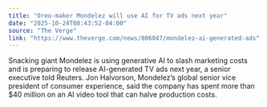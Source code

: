```yaml
---
title: "Oreo-maker Mondelez will use AI for TV ads next year"
date: "2025-10-24T08:43:52-04:00"
source: "The Verge"
link: "https://www.theverge.com/news/806047/mondelez-ai-generated-ads"
---
```


Snacking giant Mondelez is using generative AI to slash marketing costs and is preparing to release AI-generated TV ads next year, a senior executive told Reuters. Jon Halvorson, Mondelez’s global senior vice president of consumer experience, said the company has spent more than $40 million on an AI video tool that can halve production costs.
